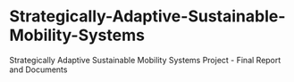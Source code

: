 # Strategically-Adaptive-Sustainable-Mobility-Systems
Strategically Adaptive Sustainable Mobility Systems Project - Final Report and Documents
